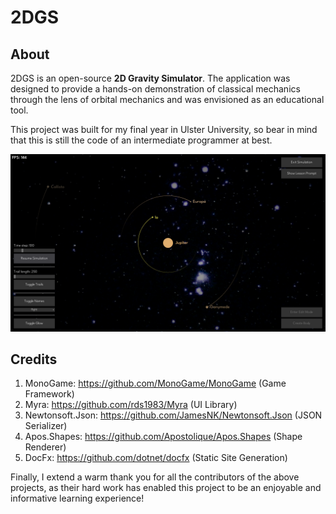 ﻿# 2DGS
## About
2DGS is an open-source **2D Gravity Simulator**. The application was designed to provide a hands-on demonstration of 
classical mechanics through the lens of orbital mechanics and was envisioned as an educational tool. 

This project was built for my final year in Ulster University, so bear in mind that this is still the code of an 
intermediate programmer at best.

![image-alt](https://github.com/amccullough02/2dgs/blob/main/docs/readme_image.png)
## Credits
1. MonoGame: https://github.com/MonoGame/MonoGame (Game Framework)
2. Myra: https://github.com/rds1983/Myra (UI Library)
3. Newtonsoft.Json: https://github.com/JamesNK/Newtonsoft.Json (JSON Serializer)
4. Apos.Shapes: https://github.com/Apostolique/Apos.Shapes (Shape Renderer)
5. DocFx: https://github.com/dotnet/docfx (Static Site Generation)

Finally, I extend a warm thank you for all the contributors of the above projects, as their hard work has enabled this 
project to be an enjoyable and informative learning experience!
